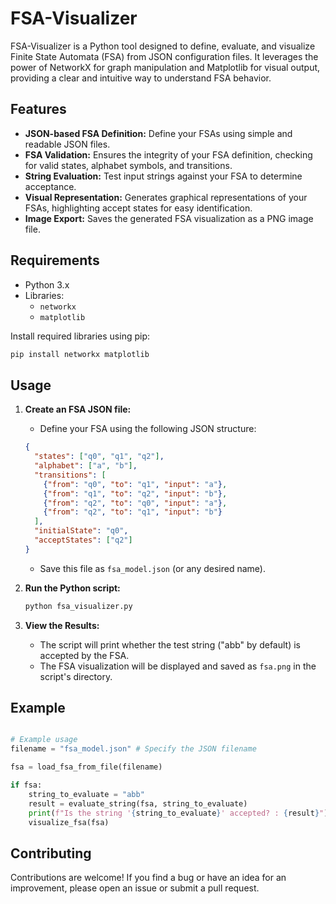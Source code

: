 
# FSA-Visualizer

FSA-Visualizer is a Python tool designed to define, evaluate, and visualize Finite State Automata (FSA) from JSON configuration files. It leverages the power of NetworkX for graph manipulation and Matplotlib for visual output, providing a clear and intuitive way to understand FSA behavior.

## Features

* **JSON-based FSA Definition:** Define your FSAs using simple and readable JSON files.
* **FSA Validation:** Ensures the integrity of your FSA definition, checking for valid states, alphabet symbols, and transitions.
* **String Evaluation:** Test input strings against your FSA to determine acceptance.
* **Visual Representation:** Generates graphical representations of your FSAs, highlighting accept states for easy identification.
* **Image Export:** Saves the generated FSA visualization as a PNG image file.

## Requirements

* Python 3.x
* Libraries:
    * `networkx`
    * `matplotlib`

Install required libraries using pip:

```bash
pip install networkx matplotlib
```

## Usage

1.  **Create an FSA JSON file:**
    * Define your FSA using the following JSON structure:

    ```json
    {
      "states": ["q0", "q1", "q2"],
      "alphabet": ["a", "b"],
      "transitions": [
        {"from": "q0", "to": "q1", "input": "a"},
        {"from": "q1", "to": "q2", "input": "b"},
        {"from": "q2", "to": "q0", "input": "a"},
        {"from": "q2", "to": "q1", "input": "b"}
      ],
      "initialState": "q0",
      "acceptStates": ["q2"]
    }
    ```

    * Save this file as `fsa_model.json` (or any desired name).

2.  **Run the Python script:**

    ```bash
    python fsa_visualizer.py
    ```

3.  **View the Results:**
    * The script will print whether the test string ("abb" by default) is accepted by the FSA.
    * The FSA visualization will be displayed and saved as `fsa.png` in the script's directory.

## Example

```python

# Example usage
filename = "fsa_model.json" # Specify the JSON filename

fsa = load_fsa_from_file(filename)

if fsa:
    string_to_evaluate = "abb"
    result = evaluate_string(fsa, string_to_evaluate)
    print(f"Is the string '{string_to_evaluate}' accepted? : {result}")
    visualize_fsa(fsa)
```

## Contributing

Contributions are welcome! If you find a bug or have an idea for an improvement, please open an issue or submit a pull request.

